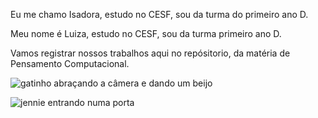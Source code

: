Eu me chamo Isadora, estudo no CESF, sou da turma do primeiro ano D.

Meu nome é Luiza, estudo no CESF, sou da turma primeiro ano D.

Vamos registrar nossos trabalhos aqui no repósitorio, da matéria de Pensamento Computacional.



![gatinho abraçando a câmera e dando um beijo](https://media.tenor.com/u56nhKZD24AAAAAi/catkiss-cat.gif)




![jennie entrando numa porta](https://media1.tenor.com/m/mJK1p_FER2wAAAAd/jennie-jennie-shut-down-door.gif)
